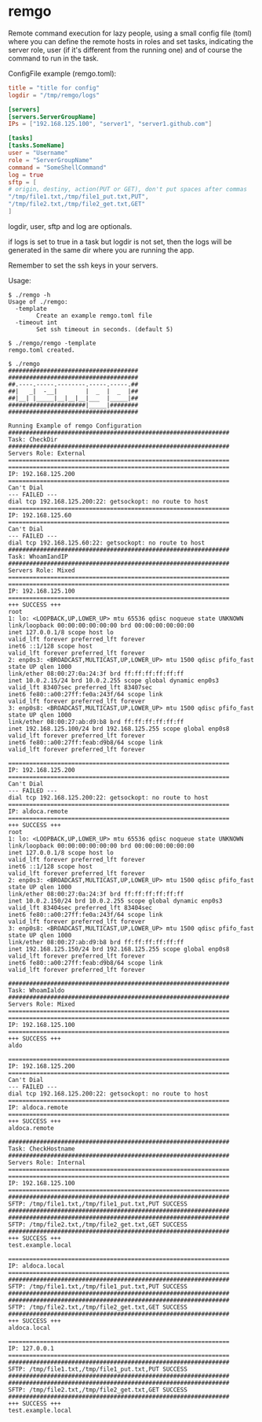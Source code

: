 remgo
=====

Remote command execution for lazy people, using a small config file (toml) where you can define the remote hosts in roles and set tasks, indicating the server role, user (if it's different from the running one) and of course the command to run in the task.

ConfigFile example (remgo.toml):

```toml
title = "title for config"
logdir = "/tmp/remgo/logs"

[servers]
[servers.ServerGroupName]
IPs = ["192.168.125.100", "server1", "server1.github.com"]

[tasks]
[tasks.SomeName]
user = "Username"
role = "ServerGroupName"
command = "SomeShellCommand"
log = true
sftp = [
# origin, destiny, action(PUT or GET), don't put spaces after commas
"/tmp/file1.txt,/tmp/file1_put.txt,PUT",
"/tmp/file2.txt,/tmp/file2_get.txt,GET"
]
```

logdir, user, sftp and log are optionals.

if logs is set to true in a task but logdir is not set, then the logs will be generated in the same dir where you are running the app.

Remember to set the ssh keys in your servers.

Usage:

```
$ ./remgo -h
Usage of ./remgo:
  -template
        Create an example remgo.toml file
  -timeout int
        Set ssh timeout in seconds. (default 5)
```

```
$ ./remgo/remgo -template
remgo.toml created.
```

    $ ./remgo
    #####################################
    #####################################
    ##.----.-----.--------.-----.-----.##
    ##|   _|  -__|        |  _  |  _  |##
    ##|__| |_____|__|__|__|___  |_____|##
    ######################|_____|########
    #####################################

    Running Example of remgo Configuration
    ###############################################################
    Task: CheckDir
    ###############################################################
    Servers Role: External
    ===============================================================
    ===============================================================
    IP: 192.168.125.200
    ===============================================================
    Can't Dial
    --- FAILED ---
    dial tcp 192.168.125.200:22: getsockopt: no route to host
    ===============================================================
    IP: 192.168.125.60
    ===============================================================
    Can't Dial
    --- FAILED ---
    dial tcp 192.168.125.60:22: getsockopt: no route to host
    ###############################################################
    Task: WhoamIandIP
    ###############################################################
    Servers Role: Mixed
    ===============================================================
    ===============================================================
    IP: 192.168.125.100
    ===============================================================
    +++ SUCCESS +++
    root
    1: lo: <LOOPBACK,UP,LOWER_UP> mtu 65536 qdisc noqueue state UNKNOWN
    link/loopback 00:00:00:00:00:00 brd 00:00:00:00:00:00
    inet 127.0.0.1/8 scope host lo
    valid_lft forever preferred_lft forever
    inet6 ::1/128 scope host
    valid_lft forever preferred_lft forever
    2: enp0s3: <BROADCAST,MULTICAST,UP,LOWER_UP> mtu 1500 qdisc pfifo_fast state UP qlen 1000
    link/ether 08:00:27:0a:24:3f brd ff:ff:ff:ff:ff:ff
    inet 10.0.2.15/24 brd 10.0.2.255 scope global dynamic enp0s3
    valid_lft 83407sec preferred_lft 83407sec
    inet6 fe80::a00:27ff:fe0a:243f/64 scope link
    valid_lft forever preferred_lft forever
    3: enp0s8: <BROADCAST,MULTICAST,UP,LOWER_UP> mtu 1500 qdisc pfifo_fast state UP qlen 1000
    link/ether 08:00:27:ab:d9:b8 brd ff:ff:ff:ff:ff:ff
    inet 192.168.125.100/24 brd 192.168.125.255 scope global enp0s8
    valid_lft forever preferred_lft forever
    inet6 fe80::a00:27ff:feab:d9b8/64 scope link
    valid_lft forever preferred_lft forever

    ===============================================================
    IP: 192.168.125.200
    ===============================================================
    Can't Dial
    --- FAILED ---
    dial tcp 192.168.125.200:22: getsockopt: no route to host
    ===============================================================
    IP: aldoca.remote
    ===============================================================
    +++ SUCCESS +++
    root
    1: lo: <LOOPBACK,UP,LOWER_UP> mtu 65536 qdisc noqueue state UNKNOWN
    link/loopback 00:00:00:00:00:00 brd 00:00:00:00:00:00
    inet 127.0.0.1/8 scope host lo
    valid_lft forever preferred_lft forever
    inet6 ::1/128 scope host
    valid_lft forever preferred_lft forever
    2: enp0s3: <BROADCAST,MULTICAST,UP,LOWER_UP> mtu 1500 qdisc pfifo_fast state UP qlen 1000
    link/ether 08:00:27:0a:24:3f brd ff:ff:ff:ff:ff:ff
    inet 10.0.2.150/24 brd 10.0.2.255 scope global dynamic enp0s3
    valid_lft 83404sec preferred_lft 83404sec
    inet6 fe80::a00:27ff:fe0a:243f/64 scope link
    valid_lft forever preferred_lft forever
    3: enp0s8: <BROADCAST,MULTICAST,UP,LOWER_UP> mtu 1500 qdisc pfifo_fast state UP qlen 1000
    link/ether 08:00:27:ab:d9:b8 brd ff:ff:ff:ff:ff:ff
    inet 192.168.125.150/24 brd 192.168.125.255 scope global enp0s8
    valid_lft forever preferred_lft forever
    inet6 fe80::a00:27ff:feab:d9b8/64 scope link
    valid_lft forever preferred_lft forever

    ###############################################################
    Task: WhoamIaldo
    ###############################################################
    Servers Role: Mixed
    ===============================================================
    ===============================================================
    IP: 192.168.125.100
    ===============================================================
    +++ SUCCESS +++
    aldo

    ===============================================================
    IP: 192.168.125.200
    ===============================================================
    Can't Dial
    --- FAILED ---
    dial tcp 192.168.125.200:22: getsockopt: no route to host
    ===============================================================
    IP: aldoca.remote
    ===============================================================
    +++ SUCCESS +++
    aldoca.remote

    ###############################################################
    Task: CheckHostname
    ###############################################################
    Servers Role: Internal
    ===============================================================
    ===============================================================
    IP: 192.168.125.100
    ===============================================================
    ###############################################################
    SFTP: /tmp/file1.txt,/tmp/file1_put.txt,PUT SUCCESS
    ###############################################################
    ###############################################################
    SFTP: /tmp/file2.txt,/tmp/file2_get.txt,GET SUCCESS
    ###############################################################
    +++ SUCCESS +++
    test.example.local

    ===============================================================
    IP: aldoca.local
    ===============================================================
    ###############################################################
    SFTP: /tmp/file1.txt,/tmp/file1_put.txt,PUT SUCCESS
    ###############################################################
    ###############################################################
    SFTP: /tmp/file2.txt,/tmp/file2_get.txt,GET SUCCESS
    ###############################################################
    +++ SUCCESS +++
    aldoca.local

    ===============================================================
    IP: 127.0.0.1
    ===============================================================
    ###############################################################
    SFTP: /tmp/file1.txt,/tmp/file1_put.txt,PUT SUCCESS
    ###############################################################
    ###############################################################
    SFTP: /tmp/file2.txt,/tmp/file2_get.txt,GET SUCCESS
    ###############################################################
    +++ SUCCESS +++
    test.example.local
